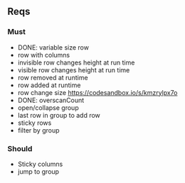 ## Reqs

### Must
- DONE: variable size row
- row with columns
- invisible row changes height at run time
- visible row changes height at run time
- row removed at runtime
- row added at runtime 
- row change size https://codesandbox.io/s/kmzrylpx7o
- DONE: overscanCount
- open/collapse group
- last row in group to add row
- sticky rows
- filter by group 


### Should
- Sticky columns
- jump to group
